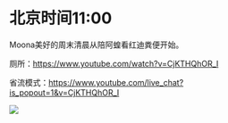 # 北京时间11:00

Moona美好的周末清晨从陪阿蝗看红迪粪便开始。

厕所：https://www.youtube.com/watch?v=CjKTHQhOR_I

省流模式：https://www.youtube.com/live_chat?is_popout=1&v=CjKTHQhOR_I

<img src="https://img.nga.178.com/attachments/mon_202105/30/7nQ2o-5do2Z11T3cSgg-mf.png"></img>